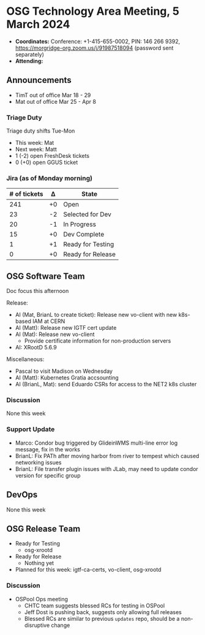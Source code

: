 # OSG Technology Area Meeting, 5 March 2024

-   **Coordinates:** Conference: +1-415-655-0002, PIN: 146 266 9392,
    <https://morgridge-org.zoom.us/j/91987518094> (password sent separately)
-   **Attending:** 

## Announcements

-  TimT out of office Mar 18 - 29
-  Mat out of office Mar 25 - Apr 8

### Triage Duty

Triage duty shifts Tue-Mon

-   This week: Mat
-   Next week: Matt
-   1 (-2) open FreshDesk tickets
-   0 (+0) open GGUS ticket

### Jira (as of Monday morning)

| # of tickets | &Delta; | State             |
|--------------|---------|-------------------|
| 241          | +0      | Open              |
| 23           | -2      | Selected for Dev  |
| 20           | -1      | In Progress       |
| 15           | +0      | Dev Complete      |
| 1            | +1      | Ready for Testing |
| 0            | +0      | Ready for Release |

## OSG Software Team

Doc focus this afternoon

Release:
-   AI (Mat, BrianL to create ticket): Release new vo-client with new k8s-based IAM at CERN
-   AI (Matt): Release new IGTF cert update
-   AI (Mat): Release new vo-client
    - Provide certificate information for non-production servers
-   AI: XRootD 5.6.9

Miscellaneous:
-   Pascal to visit Madison on Wednesday
-   AI (Matt): Kubernetes Gratia accsounting  
-   AI (BrianL, Mat): send Eduardo CSRs for access to the NET2 k8s cluster

### Discussion

None this week

### Support Update

- Marco: Condor bug triggered by GlideinWMS multi-line error log message, fix in the works
- BrianL: Fix PATh after moving harbor from river to tempest which caused networking issues
- BrianL: File transfer plugin issues with JLab, may need to update condor version for specific group 

## DevOps

None this week

## OSG Release Team

-   Ready for Testing
    -   osg-xrootd
-   Ready for Release
    -   Nothing yet
-   Planned for this week: igtf-ca-certs, vo-client, osg-xrootd

### Discussion

- OSPool Ops meeting
  - CHTC team suggests blessed RCs for testing in OSPool
  - Jeff Dost is pushing back, suggests only allowing full releases
  - Blessed RCs are similar to previous `updates` repo, should be a non-disruptive change
